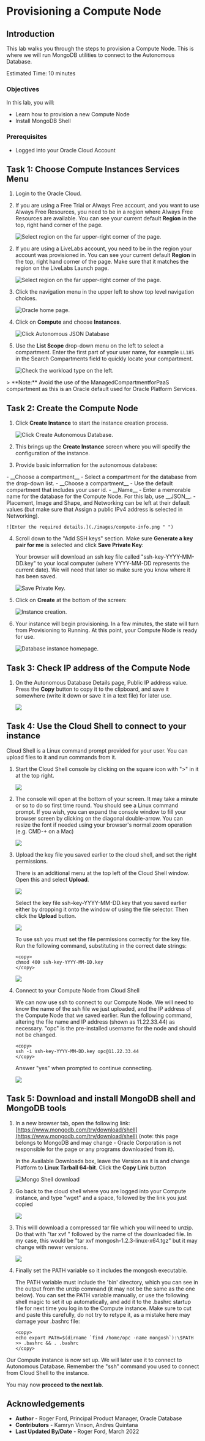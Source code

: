 # Provisioning a Compute Node

## Introduction

This lab walks you through the steps to provision a Compute Node. This is where we will run MongoDB utilities to connect to the Autonomous Database.

Estimated Time: 10 minutes

### Objectives

In this lab, you will:

* Learn how to provision a new Compute Node
* Install MongoDB Shell

### Prerequisites

* Logged into your Oracle Cloud Account

## Task 1: Choose Compute Instances Services Menu

1. Login to the Oracle Cloud.

<if type="freetier">

2. If you are using a Free Trial or Always Free account, and you want to use Always Free Resources, you need to be in a region where Always Free Resources are available. You can see your current default **Region** in the top, right hand corner of the page.

    ![Select region on the far upper-right corner of the page.](./images/region.png " ")

</if>
<if type="livelabs">

2. If you are using a LiveLabs account, you need to be in the region your account was provisioned in. You can see your current default **Region** in the top, right hand corner of the page. Make sure that it matches the region on the LiveLabs Launch page.

    ![Select region on the far upper-right corner of the page.](./images/region.png " ")

</if>

3. Click the navigation menu in the upper left to show top level navigation choices.

    ![Oracle home page.](./images/navigation.png " ")

4. Click on **Compute** and choose **Instances**.

    ![Click Autonomous JSON Database](./images/compute-instances.png " ")

5. Use the __List Scope__ drop-down menu on the left to select a compartment. <if type="livelabs">Enter the first part of your user name, for example `LL185` in the Search Compartments field to quickly locate your compartment.

    ![Check the workload type on the left.](images/livelabs-compartment.png " ")

</if>
<if type="freetier">
   > **Note:** Avoid the use of the ManagedCompartmentforPaaS compartment as this is an Oracle default used for Oracle Platform Services.
</if>

## Task 2: Create the Compute Node

1. Click **Create Instance** to start the instance creation process.

    ![Click Create Autonomous Database.](./images/create-instance.png " ")

2.  This brings up the __Create Instance__ screen where you will specify the configuration of the instance.

3. Provide basic information for the autonomous database:

<if type="freetier">
    - __Choose a compartment__ - Select a compartment for the database from the drop-down list.
</if>
<if type="livelabs">
    - __Choose a compartment__ - Use the default compartment that includes your user id.
</if>
    - __Name__ - Enter a memorable name for the database for the Compute Node. For this lab, use __JSON__.
    - Placement, Image and Shape, and Networking can be left at their default values (but make sure that Assign a public IPv4 address is selected in Networking).

    ![Enter the required details.](./images/compute-info.png " ")

4. Scroll down to the "Add SSH keys" section. Make sure __Generate a key pair for me__ is selected and click __Save Private Key__:

    Your browser will download an ssh key file called "ssh-key-YYYY-MM-DD.key" to your local computer (where YYYY-MM-DD represents the current date). We will need that later so make sure you know where it has been saved.

    ![Save Private Key.](./images/save-key.png " ")

5. Click on __Create__ at the bottom of the screen:

    ![Instance creation.](./images/final-create.png " ")


5.  Your instance will begin provisioning. In a few minutes, the state will turn from Provisioning to Running. At this point, your Compute Node is ready for use.

    ![Database instance homepage.](./images/provisioning.png " ")

## Task 3: Check IP address of the Compute Node

1. On the Autonomous Database Details page, Public IP address value. Press the __Copy__ button to copy it to the clipboard, and save it somewhere (write it down or save it in a text file) for later use.

    ![](./images/ip-address.png)

## Task 4: Use the Cloud Shell to connect to your instance

Cloud Shell is a Linux command prompt provided for your user. You can upload files to it and run commands from it.

1. Start the Cloud Shell console by clicking on the square icon with ">" in it at the top right.

	![](./images/open-console.png)

2. The console will open at the bottom of your screen. It may take a minute or so to do so first time round. You should see a Linux command prompt. If you wish, you can expand the console window to fill your browser screen by clicking on the diagonal double-arrow. You can resize the font if needed using your browser's normal zoom operation (e.g. CMD-+ on a Mac)

	![](./images/cloud-shell.png)

3. Upload the key file you saved earlier to the cloud shell, and set the right permissions.

    There is an additional menu at the top left of the Cloud Shell window. Open this and select __Upload__.

	![](./images/cloud-shell-upload.png)

    Select the key file ssh-key-YYYY-MM-DD.key that you saved earlier either by dropping it onto the window of using the file selector. Then click the __Upload__ button.

	![](./images/upload-key.png)

    To use ssh you must set the file permissions correctly for the key file. Run the following command, substituting in the correct date strings:

    ```
	<copy>
    chmod 400 ssh-key-YYYY-MM-DD.key
    </copy>
	```
	![](./images/chmod.png)

4. Connect to your Compute Node from Cloud Shell

    We can now use ssh to connect to our Compute Node. We will need to know the name of the ssh file we just uploaded, and the IP address of the 
    Compute Node that we saved earlier. Run the following command, altering the file name and IP address (shown as 11.22.33.44) as necessary. 
    "opc" is the pre-installed username for the node and should not be changed. 

    ```
    <copy>
    ssh -i ssh-key-YYYY-MM-DD.key opc@11.22.33.44
    </copy>
    ```

    Answer "yes" when prompted to continue connecting.

    ![](./images/ssh-connect.png)

## Task 5: Download and install MongoDB shell and MongoDB tools

1. In a new browser tab, open the following link: [https://www.mongodb.com/try/download/shell](https://www.mongodb.com/try/download/shell) 
(note: this page belongs to MongoDB and may change - Oracle Corporation is not responsible for the page or any programs downloaded from it).

	In the Available Downloads box, leave the Version as it is and change Platform to __Linux Tarball 64-bit__. Click the __Copy Link__ button

	![Mongo Shell download](./images/mongosh-download.png)

2. Go back to the cloud shell where you are logged into your Compute instance, and type "wget" and a space, followed by the link you just copied

	![](./images/wget-mongosh.png)

3. This willl download a compressed tar file which you will need to unzip. Do that with "tar xvf " followed by the name of the downloaded file. In my case, this would be "tar xvf mongosh-1.2.3-linux-x64.tgz" but it may change with newer versions.

	![](./images/unzip.png)

4. Finally set the PATH variable so it includes the mongosh executable.

	The PATH variable must include the 'bin' directory, which you can see in the output from the unzip command (it may not be the same as the one below). 
    You can set the PATH variable manually, or use the following shell magic to set it up automatically, and add it to the .bashrc startup file
    for next time you log in to the Compute instance. Make sure to cut and paste this carefully, do not try to retype it, as a mistake here may damage your 
    .bashrc file:

    ```
	<copy>
    echo export PATH=$(dirname `find /home/opc -name mongosh`):\$PATH >> .bashrc && . .bashrc
	</copy>
	```

Our Compute instance is now set up. We will later use it to connect to Autonomous Database. Remember the "ssh" command you used to connect from Cloud Shell to the instance.

You may now **proceed to the next lab**.

## Acknowledgements

- **Author** - Roger Ford, Principal Product Manager, Oracle Database
- **Contributors** - Kamryn Vinson, Andres Quintana
- **Last Updated By/Date** - Roger Ford, March 2022
